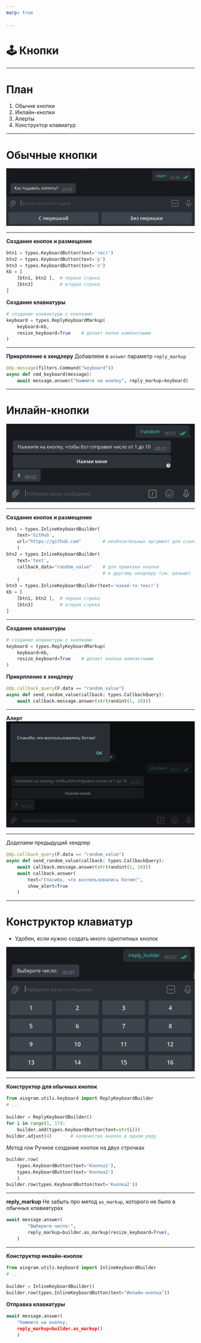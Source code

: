 ```yaml
---
marp: true

---
```

# 🕹️ Кнопки

---
# План
1. Обычне кнопки
2. Инлайн-кнопки
3. Алерты
4. Конструктор клавиатур
---

# Обычные кнопки
![](../file/buttons.png)

---
**Создание кнопок и размещение**

```python
btn1 = types.KeyboardButton(text='тест')
btn2 = types.KeyboardButton(text='р')
btn3 = types.KeyboardButton(text='л')
kb = [
    [btn1, btn2 ],  # первая строка
    [btn3]          # вторая строка
]
```

**Создание клавиатуры**

```python
# создание клавиатуры с кнопками
keyboard = types.ReplyKeyboardMarkup(
    keyboard=kb,
    resize_keyboard=True    # делает кнпки компактными
)
```

---
**Прикрпление к хендлеру**
Добавляем в `answer` параметр `reply_markup`
```python
@dp.message(filters.Command("keyboard"))
async def cmd_keyboard(message):
    await message.answer("Нажмите на кнопку", reply_markup=keyboard) 
```

---

# Инлайн-кнопки
![](../file/inline_btn.png)

---

**Создание кнопок и размещение**

```python
btn1 = types.InlineKeyboardBuilder(
    text='GitHub', 
    url="https://github.com"        # необязательных аргумент для ссылок
    )
btn2 = types.InlineKeyboardBuilder(
    text='text', 
    callback_data="random_value"    # для привязки кнопки 
                                    # к другому хендлеру (см. дальше)
    )
btn3 = types.InlineKeyboardBuilder(text='какой-то текст')
kb = [
    [btn1, btn2 ],  # первая строка
    [btn3]          # вторая строка
]
```
---

**Создание клавиатуры**

```python
# создание клавиатуры с кнопками
keyboard = types.ReplyKeyboardMarkup(
    keyboard=kb,
    resize_keyboard=True    # делает кнопки компактными
)
```

**Прикрпление к хендлеру**
```python
@dp.callback_query(F.data == "random_value")
async def send_random_value(callback: types.CallbackQuery):
    await callback.message.answer(str(randint(1, 10)))
```
---

**Алерт**
![](../file/alert.png)

---
Доделаем предыдущий хендлер
```python
@dp.callback_query(F.data == "random_value")
async def send_random_value(callback: types.CallbackQuery):
    await callback.message.answer(str(randint(1, 10)))
    await callback.answer(
        text="Спасибо, что воспользовались ботом!",
        show_alert=True
    )
```
---

# Конструктор клавиатур
- Удобен, если нужно создать много однотипных кнопок

![](../file/reply_builder.png)

---

**Конструктор для обычных кнопок**
```python
from aiogram.utils.keyboard import ReplyKeyboardBuilder
# ...

builder = ReplyKeyboardBuilder()
for i in range(1, 17):
    builder.add(types.KeyboardButton(text=str(i)))
builder.adjust(4)       # количество кнопок в одном ряду
```
*Метод row*
Ручное создание кнопок на двух строчках
```python
builder.row(
    types.KeyboardButton(text='Кнопка1'),
    types.KeyboardButton(text='Кнопка2')
    )
builder.row(types.KeyboardButton(text='Кнопка2'))
```

---
**reply_markup**
Не забыть про метод `as_markup`, которого не было в обычных клавиатурах
```python
await message.answer(
        "Выберите число:",
        reply_markup=builder.as_markup(resize_keyboard=True),
    )
```
---
**Конструктор инлайн-кнопок**
```python
from aiogram.utils.keyboard import InlineKeyboardBuilder
# ...

builder = InlineKeyboardBuilder()
builder.row(types.InlineKeyboardButton(text="Инлайн-кнопка"))

```
**Отправка клавиатуры**
```python
await message.answer(
    "Нажмите на кнопку,
    reply_markup=builder.as_markup()
    )
```

